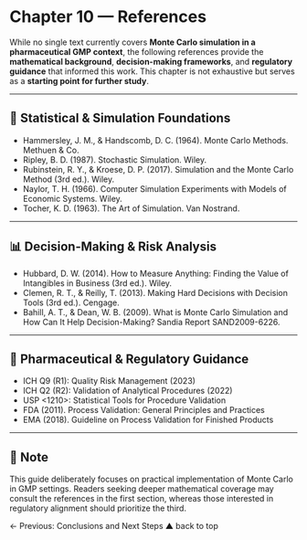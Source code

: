 # Chapter 10 — References

While no single text currently covers **Monte Carlo simulation in a pharmaceutical GMP context**, the following references provide the **mathematical background**, **decision-making frameworks**, and **regulatory guidance** that informed this work.
This chapter is not exhaustive but serves as a **starting point for further study**.

---

## 📘 Statistical & Simulation Foundations

- Hammersley, J. M., & Handscomb, D. C. (1964). Monte Carlo Methods. Methuen & Co.
- Ripley, B. D. (1987). Stochastic Simulation. Wiley.
- Rubinstein, R. Y., & Kroese, D. P. (2017). Simulation and the Monte Carlo Method (3rd ed.). Wiley.
- Naylor, T. H. (1966). Computer Simulation Experiments with Models of Economic Systems. Wiley.
- Tocher, K. D. (1963). The Art of Simulation. Van Nostrand.

---

## 📊 Decision-Making & Risk Analysis

- Hubbard, D. W. (2014). How to Measure Anything: Finding the Value of Intangibles in Business (3rd ed.). Wiley.
- Clemen, R. T., & Reilly, T. (2013). Making Hard Decisions with Decision Tools (3rd ed.). Cengage.
- Bahill, A. T., & Dean, W. B. (2009). What is Monte Carlo Simulation and How Can It Help Decision-Making? Sandia Report SAND2009-6226.

---


## 💊 Pharmaceutical & Regulatory Guidance

- ICH Q9 (R1): Quality Risk Management (2023)
- ICH Q2 (R2): Validation of Analytical Procedures (2022)
- USP <1210>: Statistical Tools for Procedure Validation
- FDA (2011). Process Validation: General Principles and Practices
- EMA (2018). Guideline on Process Validation for Finished Products

---

## 📌 Note

This guide deliberately focuses on practical implementation of Monte Carlo in GMP settings.
Readers seeking deeper mathematical coverage may consult the references in the first section, whereas those interested in regulatory alignment should prioritize the third.

← Previous: Conclusions and Next Steps  ▲ back to top
